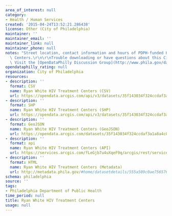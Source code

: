 ```yaml
---
area_of_interest: null
category:
- Health / Human Services
created: '2015-04-24T13:52:21.286438'
license: Other (City of Philadelphia)
maintainer: ''
maintainer_email: ''
maintainer_link: null
maintainer_phone: null
notes: "Street location, contact information and hours of PDPH-funded HIV Treatment\
  \ Centers.\r\n\r\nTrouble downloading or have questions about this City dataset?\
  \ Visit the [OpenDataPhilly Discussion Group](http://www.phila.gov/data/discuss/)"
opendataphilly_rating: null
organization: City of Philadelphia
resources:
- description: ''
  format: CSV
  name: Ryan White HIV Treatment Centers (CSV)
  url: https://opendata.arcgis.com/api/v3/datasets/35f143034f324ccdaf3a1a8a4c0e8f5f_0/downloads/data?format=csv&spatialRefId=4326
- description: ''
  format: SHP
  name: Ryan White HIV Treatment Centers (SHP)
  url: https://opendata.arcgis.com/api/v3/datasets/35f143034f324ccdaf3a1a8a4c0e8f5f_0/downloads/data?format=shp&spatialRefId=4326
- description: ''
  format: GeoJSON
  name: Ryan White HIV Treatment Centers (GeoJSON)
  url: https://opendata.arcgis.com/datasets/35f143034f324ccdaf3a1a8a4c0e8f5f_0.geojson
- description: ''
  format: api
  name: Ryan White HIV Treatment Centers (API)
  url: https://services.arcgis.com/fLeGjb7u4uXqeF9q/arcgis/rest/services/RW_HIV_Treatment_Centers/FeatureServer/0/query?outFields=*&where=1%3D1
- description: ''
  format: HTML
  name: Ryan White HIV Treatment Centers (Metadata)
  url: http://metadata.phila.gov/#home/datasetdetails/555a509c0ae7565761d95789/representationdetails/555d6c11e2f9e21021746ee0/
schema: philadelphia
source: ''
tags:
- Philadelphia Department of Public Health
time_period: null
title: Ryan White HIV Treatment Centers
usage: null
---
```

